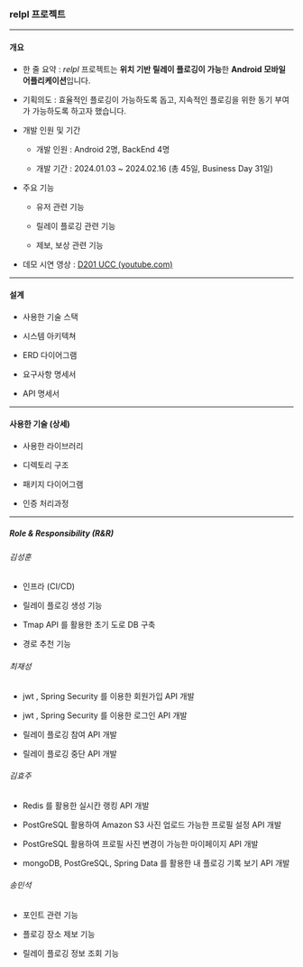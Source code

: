 ### relpl 프로젝트

---

#### 개요

- 한 줄 요약 : *relpl* 프로젝트는 **위치 기반 릴레이 플로깅이 가능**한 **Android 모바일 어플리케이션**입니다.

- 기획의도 : 효율적인 플로깅이 가능하도록 돕고, 지속적인 플로깅을 위한 동기 부여가 가능하도록 하고자 했습니다.

- 개발 인원 및 기간
  
  - 개발 인원 : Android 2명, BackEnd 4명
  
  - 개발 기간 : 2024.01.03 ~ 2024.02.16 (총 45일, Business Day 31일)

- 주요 기능
  
  - 유저 관련 기능
  
  - 릴레이 플로깅 관련 기능
  
  - 제보, 보상 관련 기능

- 데모 시연 영상 : [D201 UCC (youtube.com)](https://www.youtube.com/watch?v=hv8uWsDKsy0)

---

#### 설계

- 사용한 기술 스택

- 시스템 아키텍쳐

- ERD 다이어그램

- 요구사항 명세서

- API 명세서

---

#### 사용한 기술 (상세)

- 사용한 라이브러리

- 디렉토리 구조

- 패키지 다이어그램

- 인증 처리과정

---

##### Role & Responsibility (R&R)

###### 김성훈

- 인프라 (CI/CD)

- 릴레이 플로깅 생성 기능

- Tmap API 를 활용한 초기 도로 DB 구축

- 경로 추천 기능

###### 최재성

- jwt , Spring Security 를 이용한 회원가입 API 개발

- jwt , Spring Security 를 이용한 로그인 API 개발

- 릴레이 플로깅 참여 API 개발

- 릴레이 플로깅 중단 API 개발

###### 김효주

- Redis 를 활용한 실시칸 랭킹 API 개발

- PostGreSQL 활용하여 Amazon S3 사진 업로드 가능한 프로필 설정 API 개발

- PostGreSQL 활용하여 프로필 사진 변경이 가능한 마이페이지 API 개발

- mongoDB, PostGreSQL, Spring Data 를 활용한 내 플로깅 기록 보기 API 개발

###### 송민석

- 포인트 관련 기능

- 플로깅 장소 제보 기능

- 릴레이 플로깅 정보 조회 기능
